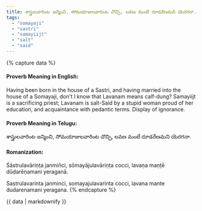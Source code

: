 ```yaml
---
title: శాస్త్రులవారింట జన్మించి, సోమయాజులవారింట చొచ్చి, లవణ మంటే దూడరేణమని యెరగనా.
tags:
  - "somayaji"
  - "sastri"
  - "samayiijt"
  - "salt"
  - "said"
---
```


{% capture data %}
#### Proverb Meaning in English:
Having been born in the house of a Sastri, and having married into the house of a Somayaji, don't I know that Lavanam means calf-dung?
Samayiijt is a sacrificing priest; Lavanam is salt-Said by a stupid woman proud of her education, and acquaintance with pedantic terms.
Display of ignorance.

#### Proverb Meaning in Telugu:
శాస్త్రులవారింట జన్మించి, సోమయాజులవారింట చొచ్చి, లవణ మంటే దూడరేణమని యెరగనా.

#### Romanization:
Śāstrulavāriṇṭa janmin̄ci, sōmayājulavāriṇṭa cocci, lavaṇa maṇṭē dūḍarēṇamani yeraganā.

Sastrulavarinta janminci, somayajulavarinta cocci, lavana mante dudarenamani yeragana.
{% endcapture %}

{{ data | markdownify }}

